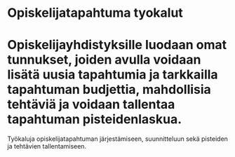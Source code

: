 # Opiskelijatapahtuma tyokalut
# Opiskelijayhdistyksille luodaan omat tunnukset, joiden avulla voidaan lisätä uusia tapahtumia ja tarkkailla tapahtuman budjettia, mahdollisia tehtäviä ja voidaan tallentaa tapahtuman pisteidenlaskua.
Työkaluja opiskelijatapahtuman järjestämiseen, suunnitteluun sekä pisteiden ja tehtävien tallentamiseen.


